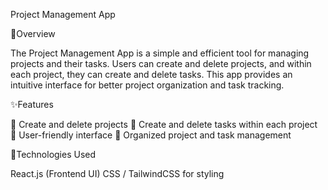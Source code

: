 Project Management App

🚀Overview

The Project Management App is a simple and efficient tool for managing projects and their tasks. Users can create and delete projects, and within each project, they can create and delete tasks. This app provides an intuitive interface for better project organization and task tracking.


✨Features

🎯 Create and delete projects
🎯 Create and delete tasks within each project
🎯 User-friendly interface
🎯 Organized project and task management


📌Technologies Used

React.js (Frontend UI)
CSS / TailwindCSS for styling
